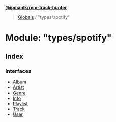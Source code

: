**[@ipmanlk/rem-track-hunter](../README.md)**

> [Globals](../globals.md) / "types/spotify"

# Module: "types/spotify"

## Index

### Interfaces

* [Album](../interfaces/_types_spotify_.album.md)
* [Artist](../interfaces/_types_spotify_.artist.md)
* [Genre](../interfaces/_types_spotify_.genre.md)
* [Info](../interfaces/_types_spotify_.info.md)
* [Playlist](../interfaces/_types_spotify_.playlist.md)
* [Track](../interfaces/_types_spotify_.track.md)
* [User](../interfaces/_types_spotify_.user.md)
